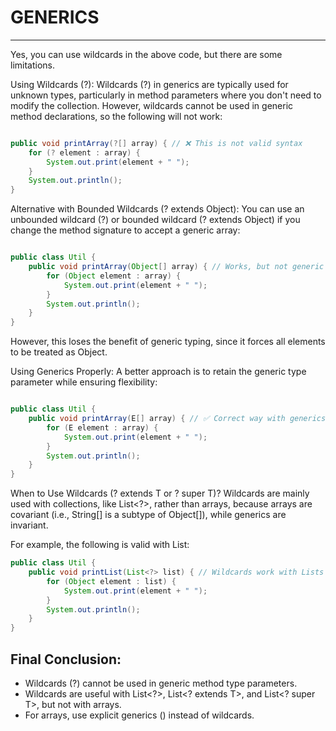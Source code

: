 
# GENERICS
---

Yes, you can use wildcards in the above code, but there are some limitations.

Using Wildcards (?):
Wildcards (?) in generics are typically used for unknown types, particularly in method parameters where you don't need to modify the collection. However, wildcards cannot be used in generic method declarations, so the following will not work:

```java

public void printArray(?[] array) { // ❌ This is not valid syntax
    for (? element : array) {
        System.out.print(element + " ");
    }
    System.out.println();
}
```

Alternative with Bounded Wildcards (? extends Object):
You can use an unbounded wildcard (?) or bounded wildcard (? extends Object) if you change the method signature to accept a generic array:

```java

public class Util {
    public void printArray(Object[] array) { // Works, but not generic
        for (Object element : array) {
            System.out.print(element + " ");
        }
        System.out.println();
    }
}

```
However, this loses the benefit of generic typing, since it forces all elements to be treated as Object.

Using Generics Properly:
A better approach is to retain the generic type parameter <E> while ensuring flexibility:

```java

public class Util {
    public void printArray(E[] array) { // ✅ Correct way with generics
        for (E element : array) {
            System.out.print(element + " ");
        }
        System.out.println();
    }
}

```

When to Use Wildcards (? extends T or ? super T)?
Wildcards are mainly used with collections, like List<?>, rather than arrays, because arrays are covariant (i.e., String[] is a subtype of Object[]), while generics are invariant.

For example, the following is valid with List:

```java
public class Util {
    public void printList(List<?> list) { // Wildcards work with Lists
        for (Object element : list) {
            System.out.print(element + " ");
        }
        System.out.println();
    }
}

```
## Final Conclusion:
* Wildcards (?) cannot be used in generic method type parameters.
* Wildcards are useful with List<?>, List<? extends T>, and List<? super T>, but not with arrays.
* For arrays, use explicit generics (<E>) instead of wildcards.




